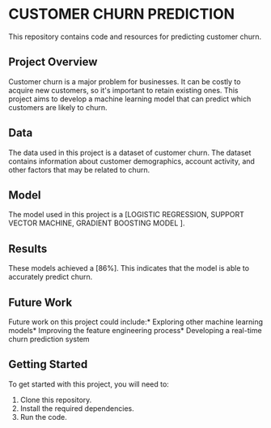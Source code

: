 # **CUSTOMER CHURN PREDICTION**

This repository contains code and resources for predicting customer churn. 
## **Project Overview**
Customer churn is a major problem for businesses. It can be costly to acquire new customers, so it's important to retain existing ones. This project aims to develop a machine learning model that can predict which customers are likely to churn.
## **Data**
The data used in this project is a dataset of customer churn. The dataset contains information about customer demographics, account activity, and other factors that may be related to churn.
## **Model**
The model used in this project is a [LOGISTIC REGRESSION, SUPPORT VECTOR MACHINE, GRADIENT BOOSTING MODEL ]. 
## **Results**
These models achieved a [86%]. This indicates that the model is able to accurately predict churn.
## **Future Work**
Future work on this project could include:* Exploring other machine learning models* Improving the feature engineering process* Developing a real-time churn prediction system
## **Getting Started**
To get started with this project, you will need to:
1. Clone this repository.
2. Install the required dependencies.
3. Run the code.
